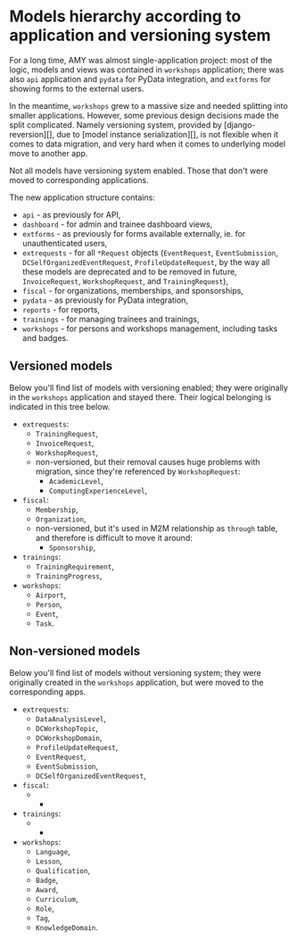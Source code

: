 # Models hierarchy according to application and versioning system

For a long time, AMY was almost single-application project: most of the logic,
models and views was contained in `workshops` application; there was also `api`
application and `pydata` for PyData integration, and `extforms` for showing
forms to the external users.

In the meantime, `workshops` grew to a massive size and needed splitting into
smaller applications. However, some previous design decisions made the split
complicated. Namely versioning system, provided by [django-reversion][], due
to [model instance serialization][], is not flexible when it comes to data
migration, and very hard when it comes to underlying model move to another app.

Not all models have versioning system enabled. Those that don't were moved to
corresponding applications.

The new application structure contains:
* `api` - as previously for API,
* `dashboard` - for admin and trainee dashboard views,
* `extforms` - as previously for forms available externally, ie. for
  unauthenticated users,
* `extrequests` - for all `*Request` objects (`EventRequest`,
`EventSubmission`, `DCSelfOrganizedEventRequest`, `ProfileUpdateRequest`, by
the way all these models are deprecated and to be removed in future,
`InvoiceRequest`, `WorkshopRequest`, and `TrainingRequest`),
* `fiscal` - for organizations, memberships, and sponsorships,
* `pydata` - as previously for PyData integration,
* `reports` - for reports,
* `trainings` - for managing trainees and trainings,
* `workshops` - for persons and workshops management, including tasks and
badges.


## Versioned models

Below you'll find list of models with versioning enabled; they were originally
in the `workshops` application and stayed there. Their logical belonging is
indicated in this tree below.

* `extrequests`:
    * `TrainingRequest`,
    * `InvoiceRequest`,
    * `WorkshopRequest`,
    * non-versioned, but their removal causes huge problems with migration,
      since they're referenced by `WorkshopRequest`:
        * `AcademicLevel`,
        * `ComputingExperienceLevel`,
* `fiscal`:
    * `Membership`,
    * `Organization`,
    * non-versioned, but it's used in M2M relationship as `through` table, and
      therefore is difficult to move it around:
        * `Sponsorship`,
* `trainings`:
    * `TrainingRequirement`,
    * `TrainingProgress`,
* `workshops`:
    * `Airport`,
    * `Person`,
    * `Event`,
    * `Task`.

## Non-versioned models

Below you'll find list of models without versioning system; they were
originally created in the `workshops` application, but were moved to the
corresponding apps.

* `extrequests`:
    * `DataAnalysisLevel`,
    * `DCWorkshopTopic`,
    * `DCWorkshopDomain`,
    * `ProfileUpdateRequest`,
    * `EventRequest`,
    * `EventSubmission`,
    * `DCSelfOrganizedEventRequest`,
* `fiscal`:
    * -
* `trainings`:
    * -
* `workshops`:
    * `Language`,
    * `Lesson`,
    * `Qualification`,
    * `Badge`,
    * `Award`,
    * `Curriculum`,
    * `Role`,
    * `Tag`,
    * `KnowledgeDomain`.
